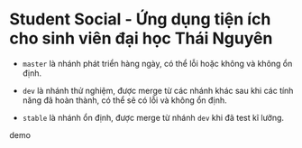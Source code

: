 
# Student Social - Ứng dụng tiện ích cho sinh viên đại học Thái Nguyên

* `master` là nhánh phát triển hàng ngày, có thể lỗi hoặc không và không ổn định.

* `dev` là nhánh thử nghiệm, được merge từ các nhánh khác sau khi các tính năng đã hoàn thành, có thể sẽ có lỗi và không ổn định.

* `stable` là nhánh ổn định, được merge từ nhánh `dev` khi đã test kĩ lưỡng.

demo
